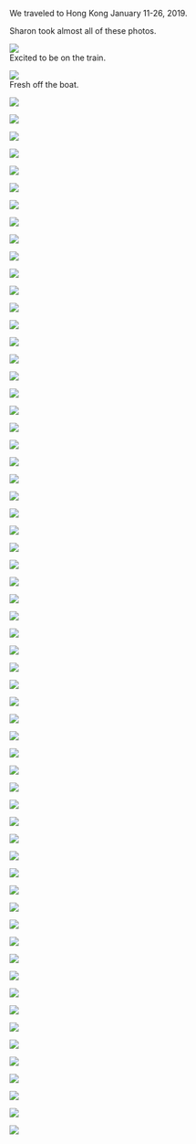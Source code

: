 We traveled to Hong Kong January 11-26, 2019.

Sharon took almost all of these photos.

![](010.jpg)  
Excited to be on the train.

![](020.jpg)  
Fresh off the boat.

![](030.jpg)  


![](040.jpg)  


![](050.jpg)  


![](060.jpg)  


![](070.jpg)  


![](080.jpg)  


![](090.jpg)  


![](100.jpg)  


![](110.jpg)  


![](120.jpg)  


![](130.jpg)  


![](140.jpg)  


![](150.jpg)  


![](160.jpg)  


![](170.jpg)  


![](180.jpg)  


![](190.jpg)  


![](200.jpg)  


![](210.jpg)  


![](220.jpg)  


![](230.jpg)  


![](240.jpg)  


![](250.jpg)  


![](260.jpg)  


![](270.jpg)  


![](280.jpg)  


![](290.jpg)  


![](300.jpg)  


![](310.jpg)  


![](320.jpg)  


![](330.jpg)  


![](340.jpg)  


![](350.jpg)  


![](360.jpg)  


![](370.jpg)  


![](380.jpg)  


![](390.jpg)  


![](400.jpg)  


![](410.jpg)  


![](420.jpg)  


![](430.jpg)  


![](440.jpg)  


![](450.jpg)  


![](460.jpg)  


![](470.jpg)  


![](480.jpg)  


![](490.jpg)  


![](500.jpg)  


![](510.jpg)  


![](520.jpg)  


![](530.jpg)  


![](540.jpg)  


![](550.jpg)  


![](560.jpg)  


![](570.jpg)  


![](580.jpg)  


![](590.jpg)  


![](600.jpg)  


![](610.jpg)  


![](620.jpg)  


![](630.jpg)  
